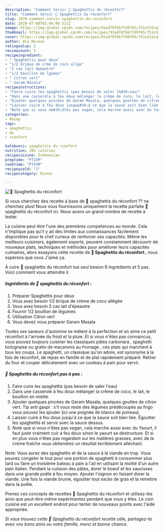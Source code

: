 ```yaml
---
description: "Comment Servir 🌺 Spaghettis du réconfort"
title: "Comment Servir 🌺 Spaghettis du réconfort"
slug: 1070-comment-servir-spaghettis-du-reconfort
date: 2020-07-08T03:44:09.521Z
image: https://img-global.cpcdn.com/recipes/91ad78fbb7fd9765/751x532cq70/🌺-spaghettis-du-reconfort-photo-principale-de-la-recette.jpg
thumbnail: https://img-global.cpcdn.com/recipes/91ad78fbb7fd9765/751x532cq70/🌺-spaghettis-du-reconfort-photo-principale-de-la-recette.jpg
cover: https://img-global.cpcdn.com/recipes/91ad78fbb7fd9765/751x532cq70/🌺-spaghettis-du-reconfort-photo-principale-de-la-recette.jpg
author: Ola Moreno
ratingvalue: 3
reviewcount: 5
recipeingredient:
- " Spaghettis pour deux"
- "1/2 brique de crme de coco allge"
- "5 cas lait dpeautre"
- "1/2 bouillon de lgumes"
- " Citron vert"
- " Garam Masala"
recipeinstructions:
- "Faire cuire les spaghettis (pas besoin de saler l&#39;eau)"
- "Dans une casserole à feu doux mélanger la crème de coco, le lait, le bouillon en miette."
- "Ajouter quelques pincées de Garam Masala, quelques gouttes de citron vert. Tip anti gaspi : s&#39;il vous reste des légumes prédécoupés au frigo vous pouvez les ajouter (ici une poignée de blancs de poireau)."
- "Laisser cuire à feu doux jusqu&#39;à ce que la sauce soit bien liée. Égoutter les spaghettis et servir avec la sauce dessus."
- "Note que si vous n&#39;êtes pas vegan, cela marche aussi avec du Yaourt, il faut juste vraiment cuir a feu doux sinon le yaourt se déstructure. Et si en plus vous n&#39;êtes pas regardant sur les matières grasses, avec de la crème fraîche vous obtiendrez un résultat terriblement alléchant."
categories:
- Resep
tags:
- spaghettis
- du
- rconfort

katakunci: spaghettis du rconfort 
nutrition: 205 calories
recipecuisine: Indonesian
preptime: "PT15M"
cooktime: "PT43M"
recipeyield: "1"
recipecategory: Dinner

---
```



![🌺 Spaghettis du réconfort](https://img-global.cpcdn.com/recipes/91ad78fbb7fd9765/751x532cq70/🌺-spaghettis-du-reconfort-photo-principale-de-la-recette.jpg)

Si vous cherchez des recette à base de 🌺 spaghettis du réconfort ?? ne cherchez plus! Nous vous fournissons uniquement la recette parfaite 🌺 spaghettis du réconfort ici. Nous avons un grand nombre de recette à tester.

La cuisine peut être l'une des premières compétences au monde. Cela n'implique pas qu'il y ait des limites aux connaissances facilement disponibles pour le chef curieux de renforcer ses capacités. Même les meilleurs cuisiniers, également experts, peuvent constamment découvrir de nouveaux plats, techniques et méthodes pour améliorer leurs capacités culinaires, alors essayons cette recette de <strong> 🌺 Spaghettis du réconfort </strong>, nous espérons que vous J'aime ça.

<!--inarticleads1-->

À cuire 🌺 spaghettis du réconfort tue seul besion 6 Ingrédients et 5 pas. Voici comment vous atteindre il.

##### Ingrédients de 🌺 spaghettis du réconfort :

1. Préparer  Spaghettis pour deux
1. Vous avez besoin 1/2 brique de crème de coco allégée
1. Vous avez besoin 5 cas lait d&#39;épeautre
1. Fournir 1/2 bouillon de légumes
1. Utilisation  Citron vert
1. Vous devez vous préparer  Garam Masala


Toutes ses saveurs d&#39;automne se mêlent à la perfection et on aime ce petit réconfort à l&#39;arrivée du froid et la pluie. Et si vous n&#39;êtes pas convaincus, vous pouvez toujours cuisiner les classiques pâtes carbonara , spaghetti bolognaise ou gratin de macaronis au fromage , ces plats qui marchent à tous les coups. Le spaghetti, un classique qu&#39;on adore, est synonyme à la fois de réconfort, de repas en famille et de plat rapidement préparé. Retirer du four et couper délicatement avec un couteau à pain pour servir. 

<!--inarticleads2-->

##### 🌺 Spaghettis du réconfort pas à pas :

1. Faire cuire les spaghettis (pas besoin de saler l&#39;eau)
1. Dans une casserole à feu doux mélanger la crème de coco, le lait, le bouillon en miette.
1. Ajouter quelques pincées de Garam Masala, quelques gouttes de citron vert. Tip anti gaspi : s&#39;il vous reste des légumes prédécoupés au frigo vous pouvez les ajouter (ici une poignée de blancs de poireau).
1. Laisser cuire à feu doux jusqu&#39;à ce que la sauce soit bien liée. Égoutter les spaghettis et servir avec la sauce dessus.
1. Note que si vous n&#39;êtes pas vegan, cela marche aussi avec du Yaourt, il faut juste vraiment cuir a feu doux sinon le yaourt se déstructure. Et si en plus vous n&#39;êtes pas regardant sur les matières grasses, avec de la crème fraîche vous obtiendrez un résultat terriblement alléchant.


Note: Vous aurez des spaghettis et de la sauce à la viande en trop. Vous pouvez congeler le tout pour une portion de spaghetti à consommer plus tard ou faire un troisième bateau à pain à l&#39;ail en utilisant la moitié d&#39;un autre pain italien. Pendant la cuisson des pâtes, dorer le boeuf et les saucisses dans une grande poêle à feu moyen. Ajouter l&#39;oignon en faisant dorer la viande. Une fois la viande brunie, égoutter tout excès de gras et la remettre dans la poêle. 

<!--inarticleads1-->

<p>
Prenez ces concepts de recettes 🌺 Spaghettis du réconfort et utilisez-les ainsi que peut-être même expérimentez pendant que vous y êtes. Le coin cuisine est un excellent endroit pour tenter de nouveaux points avec l'aide appropriée.
</p>

<p>
<i>Si vous trouvez cette 🌺 Spaghettis du réconfort recette utile, partagez-la avec vos bons amis ou votre famille, merci et bonne chance.</i>
</p>
